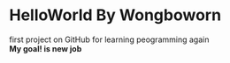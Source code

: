 # HelloWorld By Wongboworn
first project on GitHub for learning peogramming again <BR>
<B>My goal! is new job </B>
